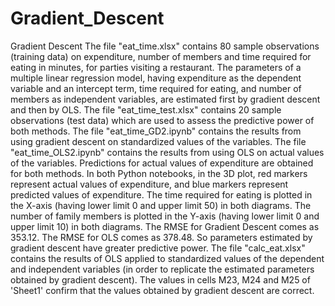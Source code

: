 # Gradient_Descent
Gradient Descent
The file "eat_time.xlsx" contains 80 sample observations (training data) on expenditure, number of members and time required for eating in minutes, for parties visiting a restaurant. The parameters of a multiple linear regression model, having expenditure as the dependent variable and an intercept term, time required for eating, and number of members as independent variables, are estimated first by gradient descent and then by OLS. The file "eat_time_test.xlsx" contains 20 sample observations (test data) which are used to assess the predictive power of both methods. The file "eat_time_GD2.ipynb" contains the results from using gradient descent on standardized values of the variables.
The file "eat_time_OLS2.ipynb" contains the results from using OLS on actual values of the variables. Predictions for actual values of expenditure are obtained for both methods. In both Python notebooks, in the 3D plot, red markers represent actual values of expenditure, and blue markers represent predicted values of expenditure. The time required for eating is plotted in the X-axis (having lower limit 0 and upper limit 50) in both diagrams. The number of family members is plotted in the Y-axis (having lower limit 0 and upper limit 10) in both diagrams. The RMSE for Gradient Descent comes as 353.12. The RMSE for OLS comes as 378.48. So parameters estimated by gradient descent have greater predictive power. The file "calc_eat.xlsx" contains the results of OLS applied to standardized values of the dependent and independent variables (in order to replicate the estimated parameters obtained by gradient descent). The values in cells M23, M24 and M25 of 'Sheet1' confirm that the values obtained by gradient descent are correct.
